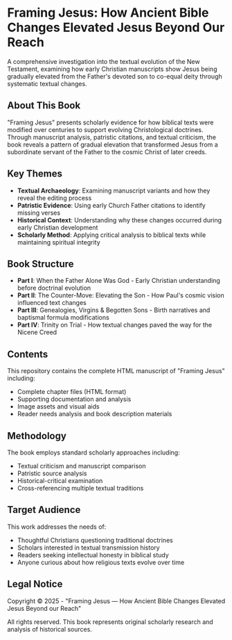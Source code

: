 # Framing Jesus: How Ancient Bible Changes Elevated Jesus Beyond Our Reach

A comprehensive investigation into the textual evolution of the New Testament, examining how early Christian manuscripts show Jesus being gradually elevated from the Father's devoted son to co-equal deity through systematic textual changes.

## About This Book

"Framing Jesus" presents scholarly evidence for how biblical texts were modified over centuries to support evolving Christological doctrines. Through manuscript analysis, patristic citations, and textual criticism, the book reveals a pattern of gradual elevation that transformed Jesus from a subordinate servant of the Father to the cosmic Christ of later creeds.

## Key Themes

- **Textual Archaeology**: Examining manuscript variants and how they reveal the editing process
- **Patristic Evidence**: Using early Church Father citations to identify missing verses
- **Historical Context**: Understanding why these changes occurred during early Christian development
- **Scholarly Method**: Applying critical analysis to biblical texts while maintaining spiritual integrity

## Book Structure

- **Part I**: When the Father Alone Was God - Early Christian understanding before doctrinal evolution
- **Part II**: The Counter-Move: Elevating the Son - How Paul's cosmic vision influenced text changes  
- **Part III**: Genealogies, Virgins & Begotten Sons - Birth narratives and baptismal formula modifications
- **Part IV**: Trinity on Trial - How textual changes paved the way for the Nicene Creed

## Contents

This repository contains the complete HTML manuscript of "Framing Jesus" including:

- Complete chapter files (HTML format)
- Supporting documentation and analysis
- Image assets and visual aids
- Reader needs analysis and book description materials

## Methodology

The book employs standard scholarly approaches including:
- Textual criticism and manuscript comparison
- Patristic source analysis
- Historical-critical examination
- Cross-referencing multiple textual traditions

## Target Audience

This work addresses the needs of:
- Thoughtful Christians questioning traditional doctrines
- Scholars interested in textual transmission history
- Readers seeking intellectual honesty in biblical study
- Anyone curious about how religious texts evolve over time

## Legal Notice

Copyright © 2025 - "Framing Jesus — How Ancient Bible Changes Elevated Jesus Beyond our Reach"

All rights reserved. This book represents original scholarly research and analysis of historical sources.
